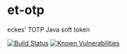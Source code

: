 # et-otp
eckes' TOTP Java soft token

[![Build Status](https://travis-ci.org/ecki/et-otp.svg?branch=master)](https://travis-ci.org/ecki/et-otp)
[![Known Vulnerabilities](https://snyk.io/test/github/ecki/et-otp/badge.svg?targetFile=pom.xml)](https://snyk.io/test/github/ecki/et-otp?targetFile=pom.xml)
